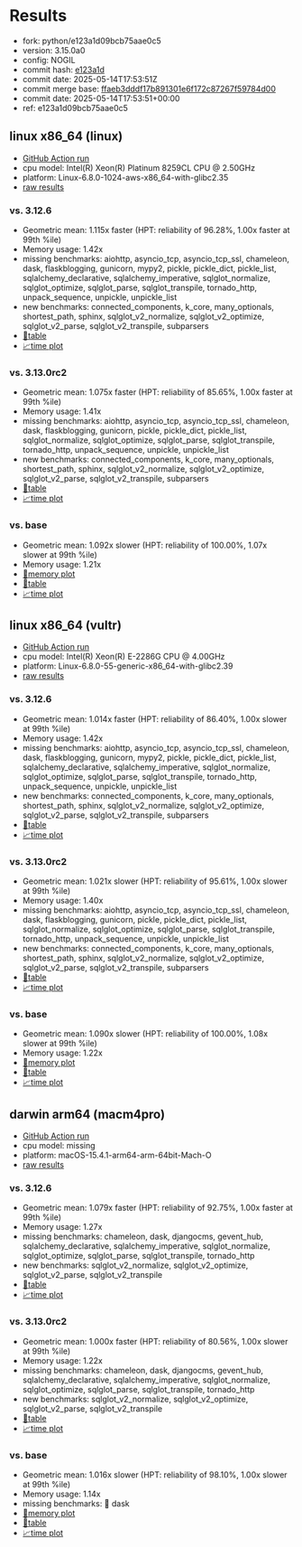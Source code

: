 # Results

- fork: python/e123a1d09bcb75aae0c5
- version: 3.15.0a0
- config: NOGIL
- commit hash: [e123a1d](https://github.com/python/cpython/commit/e123a1d)
- commit date: 2025-05-14T17:53:51Z
- commit merge base: [ffaeb3dddf17b891301e6f172c87267f59784d00](https://github.com/python/cpython/commit/ffaeb3dddf17b891301e6f172c87267f59784d00)
- commit date: 2025-05-14T17:53:51+00:00
- ref: e123a1d09bcb75aae0c5

## linux x86_64 (linux)

- [GitHub Action run](https://github.com/facebookexperimental/free-threading-benchmarking/actions/runs/15033806196)
- cpu model: Intel(R) Xeon(R) Platinum 8259CL CPU @ 2.50GHz
- platform: Linux-6.8.0-1024-aws-x86_64-with-glibc2.35
- [raw results](bm-20250514-linux-x86_64-python-e123a1d09bcb75aae0c5-3.15.0a0-e123a1d.json)

### vs. 3.12.6

- Geometric mean: 1.115x faster (HPT: reliability of 96.28%, 1.00x faster at 99th %ile)
- Memory usage: 1.42x
- missing benchmarks: aiohttp, asyncio_tcp, asyncio_tcp_ssl, chameleon, dask, flaskblogging, gunicorn, mypy2, pickle, pickle_dict, pickle_list, sqlalchemy_declarative, sqlalchemy_imperative, sqlglot_normalize, sqlglot_optimize, sqlglot_parse, sqlglot_transpile, tornado_http, unpack_sequence, unpickle, unpickle_list
- new benchmarks: connected_components, k_core, many_optionals, shortest_path, sphinx, sqlglot_v2_normalize, sqlglot_v2_optimize, sqlglot_v2_parse, sqlglot_v2_transpile, subparsers
- [📄table](bm-20250514-linux-x86_64-python-e123a1d09bcb75aae0c5-3.15.0a0-e123a1d-vs-3.12.6.md)
- [📈time plot](bm-20250514-linux-x86_64-python-e123a1d09bcb75aae0c5-3.15.0a0-e123a1d-vs-3.12.6.svg)

### vs. 3.13.0rc2

- Geometric mean: 1.075x faster (HPT: reliability of 85.65%, 1.00x faster at 99th %ile)
- Memory usage: 1.41x
- missing benchmarks: aiohttp, asyncio_tcp, asyncio_tcp_ssl, chameleon, dask, flaskblogging, gunicorn, pickle, pickle_dict, pickle_list, sqlglot_normalize, sqlglot_optimize, sqlglot_parse, sqlglot_transpile, tornado_http, unpack_sequence, unpickle, unpickle_list
- new benchmarks: connected_components, k_core, many_optionals, shortest_path, sphinx, sqlglot_v2_normalize, sqlglot_v2_optimize, sqlglot_v2_parse, sqlglot_v2_transpile, subparsers
- [📄table](bm-20250514-linux-x86_64-python-e123a1d09bcb75aae0c5-3.15.0a0-e123a1d-vs-3.13.0rc2.md)
- [📈time plot](bm-20250514-linux-x86_64-python-e123a1d09bcb75aae0c5-3.15.0a0-e123a1d-vs-3.13.0rc2.svg)

### vs. base

- Geometric mean: 1.092x slower (HPT: reliability of 100.00%, 1.07x slower at 99th %ile)
- Memory usage: 1.21x
- [🧠memory plot](bm-20250514-linux-x86_64-python-e123a1d09bcb75aae0c5-3.15.0a0-e123a1d-vs-base-mem.svg)
- [📄table](bm-20250514-linux-x86_64-python-e123a1d09bcb75aae0c5-3.15.0a0-e123a1d-vs-base.md)
- [📈time plot](bm-20250514-linux-x86_64-python-e123a1d09bcb75aae0c5-3.15.0a0-e123a1d-vs-base.svg)

## linux x86_64 (vultr)

- [GitHub Action run](https://github.com/facebookexperimental/free-threading-benchmarking/actions/runs/15033806196)
- cpu model: Intel(R) Xeon(R) E-2286G CPU @ 4.00GHz
- platform: Linux-6.8.0-55-generic-x86_64-with-glibc2.39
- [raw results](bm-20250514-vultr-x86_64-python-e123a1d09bcb75aae0c5-3.15.0a0-e123a1d.json)

### vs. 3.12.6

- Geometric mean: 1.014x faster (HPT: reliability of 86.40%, 1.00x slower at 99th %ile)
- Memory usage: 1.42x
- missing benchmarks: aiohttp, asyncio_tcp, asyncio_tcp_ssl, chameleon, dask, flaskblogging, gunicorn, mypy2, pickle, pickle_dict, pickle_list, sqlalchemy_declarative, sqlalchemy_imperative, sqlglot_normalize, sqlglot_optimize, sqlglot_parse, sqlglot_transpile, tornado_http, unpack_sequence, unpickle, unpickle_list
- new benchmarks: connected_components, k_core, many_optionals, shortest_path, sphinx, sqlglot_v2_normalize, sqlglot_v2_optimize, sqlglot_v2_parse, sqlglot_v2_transpile, subparsers
- [📄table](bm-20250514-vultr-x86_64-python-e123a1d09bcb75aae0c5-3.15.0a0-e123a1d-vs-3.12.6.md)
- [📈time plot](bm-20250514-vultr-x86_64-python-e123a1d09bcb75aae0c5-3.15.0a0-e123a1d-vs-3.12.6.svg)

### vs. 3.13.0rc2

- Geometric mean: 1.021x slower (HPT: reliability of 95.61%, 1.00x slower at 99th %ile)
- Memory usage: 1.40x
- missing benchmarks: aiohttp, asyncio_tcp, asyncio_tcp_ssl, chameleon, dask, flaskblogging, gunicorn, pickle, pickle_dict, pickle_list, sqlglot_normalize, sqlglot_optimize, sqlglot_parse, sqlglot_transpile, tornado_http, unpack_sequence, unpickle, unpickle_list
- new benchmarks: connected_components, k_core, many_optionals, shortest_path, sphinx, sqlglot_v2_normalize, sqlglot_v2_optimize, sqlglot_v2_parse, sqlglot_v2_transpile, subparsers
- [📄table](bm-20250514-vultr-x86_64-python-e123a1d09bcb75aae0c5-3.15.0a0-e123a1d-vs-3.13.0rc2.md)
- [📈time plot](bm-20250514-vultr-x86_64-python-e123a1d09bcb75aae0c5-3.15.0a0-e123a1d-vs-3.13.0rc2.svg)

### vs. base

- Geometric mean: 1.090x slower (HPT: reliability of 100.00%, 1.08x slower at 99th %ile)
- Memory usage: 1.22x
- [🧠memory plot](bm-20250514-vultr-x86_64-python-e123a1d09bcb75aae0c5-3.15.0a0-e123a1d-vs-base-mem.svg)
- [📄table](bm-20250514-vultr-x86_64-python-e123a1d09bcb75aae0c5-3.15.0a0-e123a1d-vs-base.md)
- [📈time plot](bm-20250514-vultr-x86_64-python-e123a1d09bcb75aae0c5-3.15.0a0-e123a1d-vs-base.svg)

## darwin arm64 (macm4pro)

- [GitHub Action run](https://github.com/facebookexperimental/free-threading-benchmarking/actions/runs/15033806196)
- cpu model: missing
- platform: macOS-15.4.1-arm64-arm-64bit-Mach-O
- [raw results](bm-20250514-macm4pro-arm64-python-e123a1d09bcb75aae0c5-3.15.0a0-e123a1d.json)

### vs. 3.12.6

- Geometric mean: 1.079x faster (HPT: reliability of 92.75%, 1.00x faster at 99th %ile)
- Memory usage: 1.27x
- missing benchmarks: chameleon, dask, djangocms, gevent_hub, sqlalchemy_declarative, sqlalchemy_imperative, sqlglot_normalize, sqlglot_optimize, sqlglot_parse, sqlglot_transpile, tornado_http
- new benchmarks: sqlglot_v2_normalize, sqlglot_v2_optimize, sqlglot_v2_parse, sqlglot_v2_transpile
- [📄table](bm-20250514-macm4pro-arm64-python-e123a1d09bcb75aae0c5-3.15.0a0-e123a1d-vs-3.12.6.md)
- [📈time plot](bm-20250514-macm4pro-arm64-python-e123a1d09bcb75aae0c5-3.15.0a0-e123a1d-vs-3.12.6.svg)

### vs. 3.13.0rc2

- Geometric mean: 1.000x faster (HPT: reliability of 80.56%, 1.00x slower at 99th %ile)
- Memory usage: 1.22x
- missing benchmarks: chameleon, dask, djangocms, gevent_hub, sqlalchemy_declarative, sqlalchemy_imperative, sqlglot_normalize, sqlglot_optimize, sqlglot_parse, sqlglot_transpile, tornado_http
- new benchmarks: sqlglot_v2_normalize, sqlglot_v2_optimize, sqlglot_v2_parse, sqlglot_v2_transpile
- [📄table](bm-20250514-macm4pro-arm64-python-e123a1d09bcb75aae0c5-3.15.0a0-e123a1d-vs-3.13.0rc2.md)
- [📈time plot](bm-20250514-macm4pro-arm64-python-e123a1d09bcb75aae0c5-3.15.0a0-e123a1d-vs-3.13.0rc2.svg)

### vs. base

- Geometric mean: 1.016x slower (HPT: reliability of 98.10%, 1.00x slower at 99th %ile)
- Memory usage: 1.14x
- missing benchmarks: 🔴 dask
- [🧠memory plot](bm-20250514-macm4pro-arm64-python-e123a1d09bcb75aae0c5-3.15.0a0-e123a1d-vs-base-mem.svg)
- [📄table](bm-20250514-macm4pro-arm64-python-e123a1d09bcb75aae0c5-3.15.0a0-e123a1d-vs-base.md)
- [📈time plot](bm-20250514-macm4pro-arm64-python-e123a1d09bcb75aae0c5-3.15.0a0-e123a1d-vs-base.svg)

